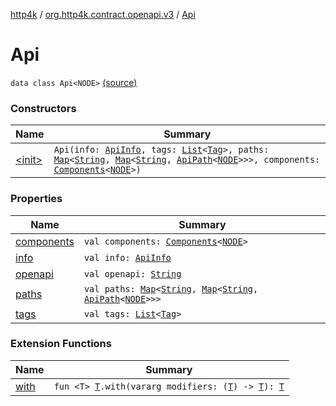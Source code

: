 [http4k](../../index.md) / [org.http4k.contract.openapi.v3](../index.md) / [Api](./index.md)

# Api

`data class Api<NODE>` [(source)](https://github.com/http4k/http4k/blob/master/http4k-contract/src/main/kotlin/org/http4k/contract/openapi/v3/model.kt#L9)

### Constructors

| Name | Summary |
|---|---|
| [&lt;init&gt;](-init-.md) | `Api(info: `[`ApiInfo`](../../org.http4k.contract.openapi/-api-info/index.md)`, tags: `[`List`](https://kotlinlang.org/api/latest/jvm/stdlib/kotlin.collections/-list/index.html)`<`[`Tag`](../../org.http4k.contract/-tag/index.md)`>, paths: `[`Map`](https://kotlinlang.org/api/latest/jvm/stdlib/kotlin.collections/-map/index.html)`<`[`String`](https://kotlinlang.org/api/latest/jvm/stdlib/kotlin/-string/index.html)`, `[`Map`](https://kotlinlang.org/api/latest/jvm/stdlib/kotlin.collections/-map/index.html)`<`[`String`](https://kotlinlang.org/api/latest/jvm/stdlib/kotlin/-string/index.html)`, `[`ApiPath`](../-api-path/index.md)`<`[`NODE`](index.md#NODE)`>>>, components: `[`Components`](../-components/index.md)`<`[`NODE`](index.md#NODE)`>)` |

### Properties

| Name | Summary |
|---|---|
| [components](components.md) | `val components: `[`Components`](../-components/index.md)`<`[`NODE`](index.md#NODE)`>` |
| [info](info.md) | `val info: `[`ApiInfo`](../../org.http4k.contract.openapi/-api-info/index.md) |
| [openapi](openapi.md) | `val openapi: `[`String`](https://kotlinlang.org/api/latest/jvm/stdlib/kotlin/-string/index.html) |
| [paths](paths.md) | `val paths: `[`Map`](https://kotlinlang.org/api/latest/jvm/stdlib/kotlin.collections/-map/index.html)`<`[`String`](https://kotlinlang.org/api/latest/jvm/stdlib/kotlin/-string/index.html)`, `[`Map`](https://kotlinlang.org/api/latest/jvm/stdlib/kotlin.collections/-map/index.html)`<`[`String`](https://kotlinlang.org/api/latest/jvm/stdlib/kotlin/-string/index.html)`, `[`ApiPath`](../-api-path/index.md)`<`[`NODE`](index.md#NODE)`>>>` |
| [tags](tags.md) | `val tags: `[`List`](https://kotlinlang.org/api/latest/jvm/stdlib/kotlin.collections/-list/index.html)`<`[`Tag`](../../org.http4k.contract/-tag/index.md)`>` |

### Extension Functions

| Name | Summary |
|---|---|
| [with](../../org.http4k.core/with.md) | `fun <T> `[`T`](../../org.http4k.core/with.md#T)`.with(vararg modifiers: (`[`T`](../../org.http4k.core/with.md#T)`) -> `[`T`](../../org.http4k.core/with.md#T)`): `[`T`](../../org.http4k.core/with.md#T) |
